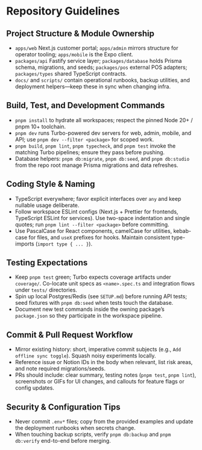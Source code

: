 # Repository Guidelines

## Project Structure & Module Ownership
- `apps/web` Next.js customer portal; `apps/admin` mirrors structure for operator tooling; `apps/mobile` is the Expo client.
- `packages/api` Fastify service layer; `packages/database` holds Prisma schema, migrations, and seeds; `packages/pos` external POS adapters; `packages/types` shared TypeScript contracts.
- `docs/` and `scripts/` contain operational runbooks, backup utilities, and deployment helpers—keep these in sync when changing infra.

## Build, Test, and Development Commands
- `pnpm install` to hydrate all workspaces; respect the pinned Node 20+ / pnpm 10+ toolchain.
- `pnpm dev` runs Turbo-powered dev servers for web, admin, mobile, and API; use `pnpm dev --filter <package>` for scoped work.
- `pnpm build`, `pnpm lint`, `pnpm typecheck`, and `pnpm test` invoke the matching Turbo pipelines; ensure they pass before pushing.
- Database helpers: `pnpm db:migrate`, `pnpm db:seed`, and `pnpm db:studio` from the repo root manage Prisma migrations and data refreshes.

## Coding Style & Naming
- TypeScript everywhere; favor explicit interfaces over `any` and keep nullable usage deliberate.
- Follow workspace ESLint configs (Next.js + Prettier for frontends, TypeScript ESLint for services). Use two-space indentation and single quotes; run `pnpm lint --filter <package>` before committing.
- Use PascalCase for React components, camelCase for utilities, kebab-case for files, and `useX` prefixes for hooks. Maintain consistent type-imports (`import type { ... }`).

## Testing Expectations
- Keep `pnpm test` green; Turbo expects coverage artifacts under `coverage/`. Co-locate unit specs as `<name>.spec.ts` and integration flows under `tests/` directories.
- Spin up local Postgres/Redis (see `SETUP.md`) before running API tests; seed fixtures with `pnpm db:seed` when tests touch the database.
- Document new test commands inside the owning package’s `package.json` so they participate in the workspace pipeline.

## Commit & Pull Request Workflow
- Mirror existing history: short, imperative commit subjects (e.g., `Add offline sync toggle`). Squash noisy experiments locally.
- Reference issue or Notion IDs in the body when relevant, list risk areas, and note required migrations/seeds.
- PRs should include: clear summary, testing notes (`pnpm test`, `pnpm lint`), screenshots or GIFs for UI changes, and callouts for feature flags or config updates.

## Security & Configuration Tips
- Never commit `.env*` files; copy from the provided examples and update the deployment runbooks when secrets change.
- When touching backup scripts, verify `pnpm db:backup` and `pnpm db:verify` end-to-end before merging.

